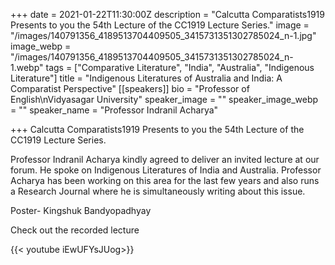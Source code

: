 +++
date = 2021-01-22T11:30:00Z
description = "Calcutta Comparatists1919 Presents to you the 54th Lecture of the CC1919 Lecture Series."
image = "/images/140791356_4189513704409505_3415731351302785024_n-1.jpg"
image_webp = "/images/140791356_4189513704409505_3415731351302785024_n-1.webp"
tags = ["Comparative Literature", "India", "Australia", "Indigenous Literature"]
title = "Indigenous Literatures of Australia and India: A Comparatist Perspective"
[[speakers]]
bio = "Professor of English\nVidyasagar University"
speaker_image = ""
speaker_image_webp = ""
speaker_name = "Professor Indranil Acharya"

+++
Calcutta Comparatists1919 Presents to you the 54th Lecture of the CC1919 Lecture Series.

Professor Indranil Acharya  kindly agreed to deliver an invited lecture at our forum. He spoke on Indigenous Literatures of India and Australia. Professor Acharya has been working on this area for the last few years and also runs a Research Journal where he is simultaneously writing about this issue.

Poster- Kingshuk Bandyopadhyay

Check out the recorded lecture

{{< youtube iEwUFYsJUog>}}